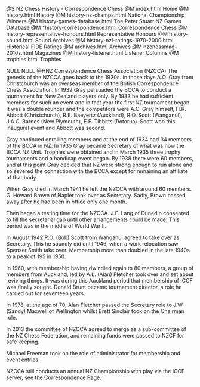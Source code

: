 @S NZ Chess History - Correspondence Chess
@M index.html Home
@M history.html History
@M history-nz-champs.html National Championship Winners
@M history-games-database.html The Peter Stuart NZ Games Database
@M *history-correspondence.html Correspondence Chess
@M history-representative-honours.html Representative Honours
@M history-sound.html Sound Archives
@M history-nzl-ratings-1970-2000.html Historical FIDE Ratings
@M archives.html Archives
@M nzchessmag-2010s.html Magazines
@M history-listener.html Listener Columns
@M trophies.html Trophies

NULL
NULL
@HNZ Correspondence Chess Association (NZCCA)
The genesis of the NZCCA goes back to the 1920s. In those days A.O. Gray from Christchurch was an overseas member
of the British Correspondence Chess Association. In 1932 Gray persuaded the BCCA to conduct a tournament for New
Zealand players only. By 1933 he had sufficient members for such an event and in that year the first NZ tournament
began. It was a double rounder and the competitors were A.O. Gray himself, H.R. Abbott (Christchurch),
R.E. Baeyertz (Auckland), R.O. Scott (Wanganui), J.A.C. Barnes (New Plymouth), E.F. Tibbitts (Rotorua).
Scott won this inaugural event and Abbott was second.
</p><p>
Gray continued enrolling members and at the end of 1934 had 34 members of the BCCA in NZ. In 1935 Gray became
Secretary of what was now the BCCA NZ Unit. Trophies were obtained and in March 1935 three trophy tournaments
and a handicap event began. By 1938 there were 60 members, and at this point Gray decided that NZ were strong
enough to run alone and so severed the connection with the BCCA except for remaining an affiliate of that body.
</p><p>
When Gray died in March 1941 he left the NZCCA with around 60 members. G. Howard Brown of Napier took over as
Secretary. Sadly, Brown passed away after he had been in office only one month.
</p><p>
Then began a testing time for the NZCCA. J.F. Lang of Dunedin consented to fill the secretarial gap until other
arrangements could be made. This period was in the middle of World War II.
</p><p>
In August 1942 R.O. (Bob) Scott from Wanganui agreed to take over as Secretary. This he soundly did until 1946,
when a work relocation saw Spenser Smith take over. Membership more than doubled in the late 1940s to a peak of
195 in 1950.
</p><p>
In 1960, with membership having dwindled again to 80 members, a group of members from Auckland, led by A.L. (Alan)
Fletcher took over and set about reviving things. It was during this Auckland period that membership of ICCF was
finally sought. Donald Brunt became tournament director, a role he carried out for seventeen years.
</p><p>
In 1978, at the age of 70, Alan Fletcher passed the Secretary role to J.W. (Sandy) Maxwell of Wellington whilst
Brett Sinclair took on the Chairman role.
</p><p>
In 2013 the committee of NZCCA agreed to merge as a sub-committee of the NZ Chess Federation, and remaining
funds were passed to NZCF for safe keeping.
</p><p>
Michael Freeman took on the role of administrator for membership and event entries.
</p><p>
NZCCA still conducts an annual NZ Championship with play via the ICCF server, see the <A HREF="more-correspondence.html">Correspondence Page</A>.

